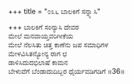+++
title = "೦೩೬ ಬಾಲಕಿಗೆ ಸನ್ನ್ಯಾಸಿ"

+++
ಬಾಲಕಿಗೆ ಸಂನ್ಯಾಸಿ ದೇವರ  
ಮೇಲೆ ಮನವಾಯ್ತವರಿಗೀಕೆಯ  
ಮೇಲೆ ನೆಲಸಿತು ಚಿತ್ತ ಕಾಣೆನು ಜಪ ಸಮಾಧಿಗಳ   
ಮೇಳವಿಸಿತನ್ಯೋನ್ಯ ರಾಗ ಛ  
ಡಾಳಿಸಿದುದಭಿಲಾಷೆ ಕಾಮನ  
ಬೇಳುವೆಗೆ ಬೆಂಡಾದುದಿಬ್ಬರ ಧೈರ್ಯವಡಿಗಡಿಗೆ      ॥36॥